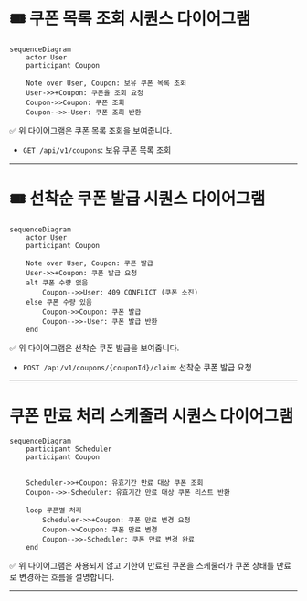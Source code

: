  # 🎟️ 쿠폰 목록 조회 시퀀스 다이어그램

```mermaid
sequenceDiagram
    actor User
    participant Coupon

    Note over User, Coupon: 보유 쿠폰 목록 조회
    User->>+Coupon: 쿠폰을 조회 요청
    Coupon->>Coupon: 쿠폰 조회
    Coupon-->>-User: 쿠폰 조회 반환
```


✅ 위 다이어그램은 쿠폰 목록 조회을 보여줍니다.
- `GET /api/v1/coupons`: 보유 쿠폰 목록 조회
---

# 🎟️ 선착순 쿠폰 발급 시퀀스 다이어그램

```mermaid
sequenceDiagram
    actor User
    participant Coupon

    Note over User, Coupon: 쿠폰 발급
    User->>+Coupon: 쿠폰 발급 요청
    alt 쿠폰 수량 없음
        Coupon-->>User: 409 CONFLICT (쿠폰 소진)
    else 쿠폰 수량 있음
        Coupon->>Coupon: 쿠폰 발급
        Coupon-->>-User: 쿠폰 발급 반환
    end

```

✅ 위 다이어그램은 선착순 쿠폰 발급을 보여줍니다.
- `POST /api/v1/coupons/{couponId}/claim`: 선착순 쿠폰 발급 요청


---
# 쿠폰 만료 처리 스케줄러 시퀀스 다이어그램
```mermaid
sequenceDiagram
    participant Scheduler
    participant Coupon


    Scheduler->>+Coupon: 유효기간 만료 대상 쿠폰 조회
    Coupon-->>-Scheduler: 유효기간 만료 대상 쿠폰 리스트 반환

    loop 쿠폰별 처리
        Scheduler->>+Coupon: 쿠폰 만료 변경 요청
        Coupon->>Coupon: 쿠폰 만료 변경
        Coupon-->>-Scheduler: 쿠폰 만료 변경 완료
    end
```
✅ 위 다이어그램은 사용되지 않고 기한이 만료된 쿠폰을 스케줄러가
쿠폰 상태를 만료로 변경하는 흐름을 설명합니다.

---